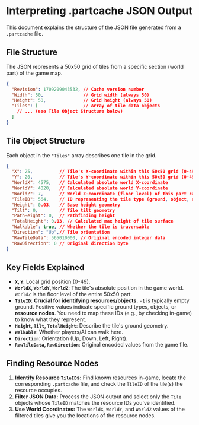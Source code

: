 # Interpreting .partcache JSON Output

This document explains the structure of the JSON file generated from a `.partcache` file.

## File Structure

The JSON represents a 50x50 grid of tiles from a specific section (world part) of the game map.

```json
{
  "Revision": 1709209043532, // Cache version number
  "Width": 50,               // Grid width (always 50)
  "Height": 50,              // Grid height (always 50)
  "Tiles": [                 // Array of tile data objects
    // ... (see Tile Object Structure below)
  ]
}
```

## Tile Object Structure

Each object in the `"Tiles"` array describes one tile in the grid.

```json
{
  "X": 25,          // Tile's X-coordinate within this 50x50 grid (0-49)
  "Y": 20,          // Tile's Y-coordinate within this 50x50 grid (0-49)
  "WorldX": 4575,   // Calculated absolute world X-coordinate
  "WorldY": 4020,   // Calculated absolute world Y-coordinate
  "WorldZ": 7,      // World Z-coordinate (floor level) of this part cache
  "TileID": 564,    // ID representing the tile type (ground, object, resource node)
  "Height": 0.03,   // Base height geometry
  "Tilt": 0,        // Tile tilt geometry
  "PathHeight": 0,  // Pathfinding height
  "TotalHeight": 0.03, // Calculated max height of tile surface
  "Walkable": true, // Whether the tile is traversable
  "Direction": "Up",// Tile orientation
  "RawTileData": 565010000, // Original encoded integer data
  "RawDirection": 0 // Original direction byte
}
```

## Key Fields Explained

*   **`X`, `Y`**: Local grid position (0-49).
*   **`WorldX`, `WorldY`, `WorldZ`**: The tile's absolute position in the game world. `WorldZ` is the floor level of the entire 50x50 part.
*   **`TileID`**: **Crucial for identifying resources/objects.** `-1` is typically empty ground. Positive values indicate specific ground types, objects, or **resource nodes**. You need to map these IDs (e.g., by checking in-game) to know what they represent.
*   **`Height`, `Tilt`, `TotalHeight`**: Describe the tile's ground geometry.
*   **`Walkable`**: Whether players/AI can walk here.
*   **`Direction`**: Orientation (Up, Down, Left, Right).
*   **`RawTileData`, `RawDirection`**: Original encoded values from the game file.

## Finding Resource Nodes

1.  **Identify Resource `TileID`s:** Find known resources in-game, locate the corresponding `.partcache` file, and check the `TileID` of the tile(s) the resource occupies.
2.  **Filter JSON Data:** Process the JSON output and select only the `Tile` objects whose `TileID` matches the resource IDs you've identified.
3.  **Use World Coordinates:** The `WorldX`, `WorldY`, and `WorldZ` values of the filtered tiles give you the locations of the resource nodes. 